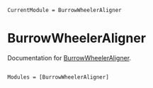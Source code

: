 ```@meta
CurrentModule = BurrowWheelerAligner
```

# BurrowWheelerAligner

Documentation for [BurrowWheelerAligner](https://github.com/jonathanBieler/BurrowWheelerAligner.jl).

```@index
```

```@autodocs
Modules = [BurrowWheelerAligner]
```

